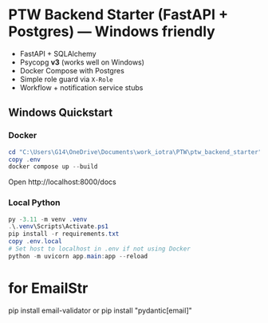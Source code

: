 # PTW Backend Starter (FastAPI + Postgres) — Windows friendly
- FastAPI + SQLAlchemy
- Psycopg **v3** (works well on Windows)
- Docker Compose with Postgres
- Simple role guard via `X-Role`
- Workflow + notification service stubs

## Windows Quickstart
### Docker
```powershell
cd "C:\Users\G14\OneDrive\Documents\work_iotra\PTW\ptw_backend_starter" # or wherever you unzipped the project
copy .env
docker compose up --build
```
Open http://localhost:8000/docs

### Local Python
```powershell
py -3.11 -m venv .venv
.\.venv\Scripts\Activate.ps1
pip install -r requirements.txt
copy .env.local
# Set host to localhost in .env if not using Docker
python -m uvicorn app.main:app --reload
```
# for EmailStr
pip install email-validator or pip install "pydantic[email]"



